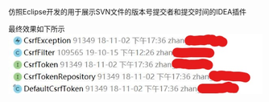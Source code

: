 仿照Eclipse开发的用于展示SVN文件的版本号提交者和提交时间的IDEA插件

最终效果如下所示
![](https://github.com/pxzxj/SVNLabel/blob/master/src/main/resources/example.jpg)
